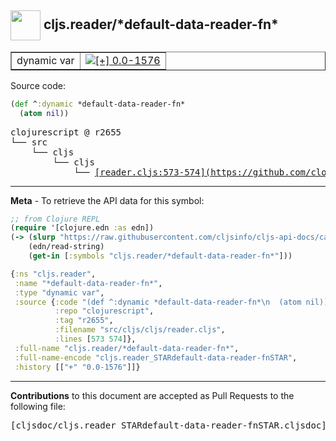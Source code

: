 ## <img width="48px" valign="middle" src="http://i.imgur.com/Hi20huC.png"> cljs.reader/\*default-data-reader-fn\*

 <table border="1">
<tr>

<td>dynamic var</td>
<td><a href="https://github.com/cljsinfo/cljs-api-docs/tree/0.0-1576"><img valign="middle" alt="[+] 0.0-1576" src="https://img.shields.io/badge/+-0.0--1576-lightgrey.svg"></a> </td>
</tr>
</table>






Source code:

```clj
(def ^:dynamic *default-data-reader-fn*
  (atom nil))
```

 <pre>
clojurescript @ r2655
└── src
    └── cljs
        └── cljs
            └── <ins>[reader.cljs:573-574](https://github.com/clojure/clojurescript/blob/r2655/src/cljs/cljs/reader.cljs#L573-L574)</ins>
</pre>


---

__Meta__ - To retrieve the API data for this symbol:

```clj
;; from Clojure REPL
(require '[clojure.edn :as edn])
(-> (slurp "https://raw.githubusercontent.com/cljsinfo/cljs-api-docs/catalog/cljs-api.edn")
    (edn/read-string)
    (get-in [:symbols "cljs.reader/*default-data-reader-fn*"]))
```

```clj
{:ns "cljs.reader",
 :name "*default-data-reader-fn*",
 :type "dynamic var",
 :source {:code "(def ^:dynamic *default-data-reader-fn*\n  (atom nil))",
          :repo "clojurescript",
          :tag "r2655",
          :filename "src/cljs/cljs/reader.cljs",
          :lines [573 574]},
 :full-name "cljs.reader/*default-data-reader-fn*",
 :full-name-encode "cljs.reader_STARdefault-data-reader-fnSTAR",
 :history [["+" "0.0-1576"]]}

```

---

__Contributions__ to this document are accepted as Pull Requests to the following file:

 <pre>
[cljsdoc/cljs.reader_STARdefault-data-reader-fnSTAR.cljsdoc](https://github.com/cljsinfo/cljs-api-docs/blob/master/cljsdoc/cljs.reader_STARdefault-data-reader-fnSTAR.cljsdoc)
</pre>

